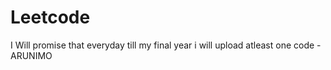 # Leetcode
I Will promise that everyday till my final year  i will upload atleast one code -ARUNIMO
